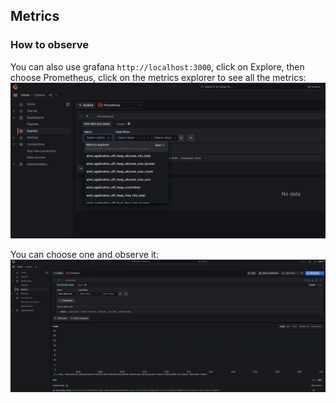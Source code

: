 ## Metrics

### How to observe

You can also use grafana `http://localhost:3000`, click on Explore, then choose Prometheus, click on the metrics explorer to see all the metrics:
![alt text](./img/metrics_0.png)

You can choose one and observe it:
![alt text](./img/metrics_1.png)

